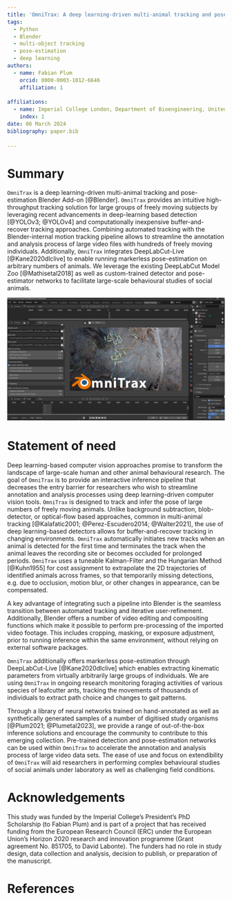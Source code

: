 ```yaml
---
title: 'OmniTrax: A deep learning-driven multi-animal tracking and pose-estimation add-on for Blender'
tags:
  - Python
  - Blender
  - multi-object tracking
  - pose-estimation
  - deep learning
authors:
  - name: Fabian Plum
    orcid: 0000-0003-1012-6646
    affiliation: 1

affiliations:
  - name: Imperial College London, Department of Bioengineering, United Kingdom
    index: 1
date: 06 March 2024
bibliography: paper.bib

---
```


# Summary


`OmniTrax` is a deep learning-driven multi-animal tracking and pose-estimation Blender Add-on [@Blender].
`OmniTrax` provides an intuitive high-throughput tracking solution for large groups of freely moving subjects by leveraging
recent advancements in deep-learning based detection [@YOLOv3; @YOLOv4] and computationally inexpensive buffer-and-recover 
tracking approaches. Combining automated tracking with the Blender-internal motion tracking pipeline allows to streamline 
the annotation and analysis process of large video files with hundreds of freely moving individuals. Additionally, 
`OmniTrax` integrates DeepLabCut-Live [@Kane2020dlclive] to enable running markerless pose-estimation on arbitrary 
numbers of animals. We leverage the existing DeepLabCut Model Zoo [@Mathisetal2018] as well as custom-trained 
detector and pose-estimator networks to facilitate large-scale behavioural studies of social animals.

![OmniTrax user-interface.\label{fig:demo}](../images/omnitrax_demo_screen.jpg)

# Statement of need

Deep learning-based computer vision approaches promise to transform the landscape of large-scale human and other animal 
behavioural research. The goal of `OmniTrax` is to provide an interactive inference pipeline that decreases the entry barrier 
for researchers who wish to streamline annotation and analysis processes using deep learning-driven computer vision tools.
`OmniTrax` is designed to track and infer the pose of large numbers of freely moving animals. Unlike background
subtraction, blob-detector, or optical-flow based approaches, common in multi-animal tracking [@Kalafatic2001; 
@Perez-Escudero2014; @Walter2021], the use of deep learning-based detectors allows for buffer-and-recover tracking 
in changing environments. `OmniTrax` automatically initiates new tracks
when an animal is detected for the first time and terminates the track when the animal leaves the recording site or becomes occluded for 
prolonged periods. `OmniTrax` uses a tuneable Kalman-Filter and the Hungarian Method [@Kuhn1955] for cost assignment to extrapolate 
the 2D trajectories of identified animals across frames, so that temporarily missing detections, e.g. due to occlusion, 
motion blur, or other changes in appearance, can be compensated. 

A key advantage of integrating such a pipeline into Blender is the seamless transition between automated tracking and 
iterative user-refinement. Additionally, Blender offers a number of video editing and compositing functions which make 
it possible to perform pre-processing of the imported video footage. This includes cropping, masking, or exposure adjustment, prior to running 
inference within the same environment, without relying on external software packages.

`OmniTrax` additionally offers markerless pose-estimation through DeepLabCut-Live [@Kane2020dlclive] which enables 
extracting kinematic parameters from virtually arbitrarily large groups of individuals. We are using `OmniTrax` in ongoing research 
monitoring foraging activities of various species of leafcutter ants, tracking the movements of thousands of 
individuals to extract path choice and changes to gait patterns.

Through a library of neural networks trained on hand-annotated as well as synthetically generated samples of a number of 
digitised study organisms [@Plum2021; @Plumetal2023], we provide a range of out-of-the-box inference solutions and encourage the community 
to contribute to this emerging collection. Pre-trained detection and pose-estimation networks can be used within `OmniTrax` 
to accelerate the annotation and analysis process of large video data sets. The ease of use and focus on extendibility 
of `OmniTrax` will aid researchers in performing complex behavioural studies of social animals under laboratory as well 
as challenging field conditions.

# Acknowledgements

This study was funded by the Imperial College’s President’s PhD Scholarship (to Fabian Plum) and is part of a project 
that has received funding from the European Research Council (ERC) under the European Union’s Horizon 2020 research 
and innovation programme (Grant agreement No. 851705, to David Labonte). The funders had no role in study design, data 
collection and analysis, decision to publish, or preparation of the manuscript.

# References
